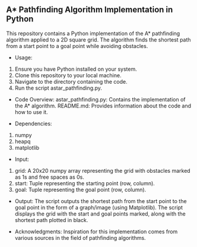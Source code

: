 ## A* Pathfinding Algorithm Implementation in Python ##
This repository contains a Python implementation of the A* pathfinding algorithm applied to a 2D square grid. The algorithm finds the shortest path from a start point to a goal point while avoiding obstacles.

- Usage:
1. Ensure you have Python installed on your system.
2. Clone this repository to your local machine.
3. Navigate to the directory containing the code.
4. Run the script astar_pathfinding.py.

- Code Overview:
astar_pathfinding.py: Contains the implementation of the A* algorithm.
README.md: Provides information about the code and how to use it.

- Dependencies:
1. numpy
2. heapq
3. matplotlib

- Input:
1. grid: A 20x20 numpy array representing the grid with obstacles marked as 1s and free spaces as 0s.
2. start: Tuple representing the starting point (row, column).
3. goal: Tuple representing the goal point (row, column).

- Output:
The script outputs the shortest path from the start point to the goal point in the form of a graph/image (using Matplotlib). The script displays the grid with the start and goal points marked, along with the shortest path plotted in black.

- Acknowledgments:
Inspiration for this implementation comes from various sources in the field of pathfinding algorithms.
